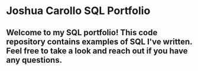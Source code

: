 # Joshua Carollo SQL Portfolio

## Welcome to my SQL portfolio! This code repository contains examples of SQL I've written. Feel free to take a look and reach out if you have any questions.
